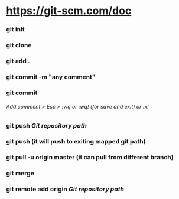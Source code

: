 # https://git-scm.com/doc

### git init
### git clone
### git add .
### git commit -m "any comment"
### git commit
###### Add comment > Esc > :wq or :wq! (for save and exit) or :x!
### git push *Git repository path*
### git push (it will push to exiting mapped git path)

### git pull -u origin master (it can pull from different branch)
### git merge
### git remote add origin *Git repository path*
